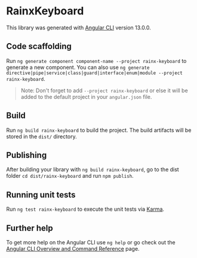 # RainxKeyboard

This library was generated with [Angular CLI](https://github.com/angular/angular-cli) version 13.0.0.

## Code scaffolding

Run `ng generate component component-name --project rainx-keyboard` to generate a new component. You can also use `ng generate directive|pipe|service|class|guard|interface|enum|module --project rainx-keyboard`.
> Note: Don't forget to add `--project rainx-keyboard` or else it will be added to the default project in your `angular.json` file. 

## Build

Run `ng build rainx-keyboard` to build the project. The build artifacts will be stored in the `dist/` directory.

## Publishing

After building your library with `ng build rainx-keyboard`, go to the dist folder `cd dist/rainx-keyboard` and run `npm publish`.

## Running unit tests

Run `ng test rainx-keyboard` to execute the unit tests via [Karma](https://karma-runner.github.io).

## Further help

To get more help on the Angular CLI use `ng help` or go check out the [Angular CLI Overview and Command Reference](https://angular.io/cli) page.
